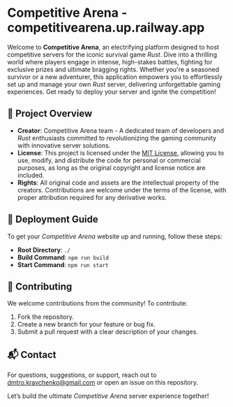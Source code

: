 # Competitive Arena - competitivearena.up.railway.app

Welcome to **Competitive Arena**, an electrifying platform designed to host competitive servers for the iconic survival game _Rust_. Dive into a thrilling world where players engage in intense, high-stakes battles, fighting for exclusive prizes and ultimate bragging rights. Whether you're a seasoned survivor or a new adventurer, this application empowers you to effortlessly set up and manage your own _Rust_ server, delivering unforgettable gaming experiences. Get ready to deploy your server and ignite the competition!

## 📝 Project Overview

- **Creator**: Competitive Arena team - A dedicated team of developers and _Rust_ enthusiasts committed to revolutionizing the gaming community with innovative server solutions.
- **License**: This project is licensed under the [MIT License](https://opensource.org/licenses/MIT), allowing you to use, modify, and distribute the code for personal or commercial purposes, as long as the original copyright and license notice are included.
- **Rights**: All original code and assets are the intellectual property of the creators. Contributions are welcome under the terms of the license, with proper attribution required for any derivative works.

## 🚀 Deployment Guide

To get your _Competitive Arena_ website up and running, follow these steps:

- **Root Directory**: `./`
- **Build Command**: `npm run build`
- **Start Command**: `npm run start`

## 🤝 Contributing

We welcome contributions from the community! To contribute:

1. Fork the repository.
2. Create a new branch for your feature or bug fix.
3. Submit a pull request with a clear description of your changes.

## 📬 Contact

For questions, suggestions, or support, reach out to dmtro.kravchenko@gmail.com or open an issue on this repository.

Let’s build the ultimate _Competitive Arena_ server experience together!


